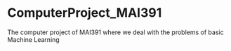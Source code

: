 # ComputerProject_MAI391
The computer project of MAI391 where we deal with the problems of basic Machine Learning
